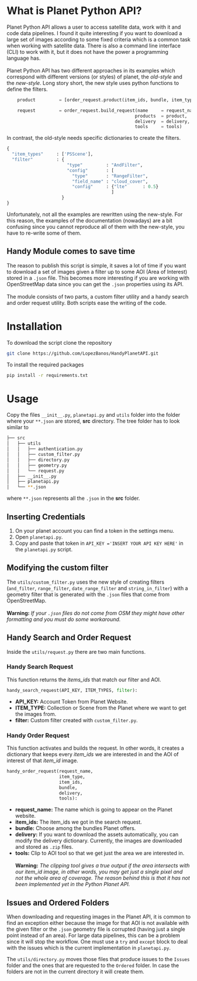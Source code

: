 # What is Planet Python API?
Planet Python API allows a user to access satellite data, work with it and 
code data pipelines. I found it quite interesting if you want to download a 
large set of images according to some fixed criteria which is a common task 
when working with satellite data. There is also a command line interface (CLI) 
to work with it, but it does not have the power a programming language has.
<br><br>
Planet Python API has two different approaches in its examples which correspond
with different versions (or styles) of planet, the _old-style_ and the 
_new-style_. Long story short, the new style
uses python functions to define the filters.
```python
    product         = [order_request.product(item_ids, bundle, item_type)]

    request         = order_request.build_request(name     = request_name.replace('.json',''),
                                                 products  = product,
                                                 delivery  = delivery,
                                                 tools     = tools)
```
In contrast, the old-style needs specific dictionaries to create the filters.
```python
{
  "item_types"     : ['PSScene'],
  "filter"         : {
                       "type"         : "AndFilter",
                       "config"       : [
                         "type"       : "RangeFilter",
                         "field_name" : "cloud_cover",
                         "config"     : {"lte"      : 0.5}
                                        ]
                     }
}
```
Unfortunately, not all the examples are rewritten using the 
new-style. For this reason, the examples of the documentation (nowadays) are a
bit confusing since you cannot reproduce all of them with the new-style, you
have to re-write some of them. 
## Handy Module comes to save time
The reason to publish this script is simple, it saves a lot of time if you want
to download a set of images given a filter up to some AOI (Area of Interest) 
stored in a `.json` file. This becomes more interesting if you are working with 
OpenStreetMap data since you can get the `.json` properties using its API.
<br><br>
The module consists of two parts, a custom filter utility and a handy search and
order request utility. Both scripts ease the writing of the code.


# Installation
To download the script clone the repository 
```bash
git clone https://github.com/LopezBanos/HandyPlanetAPI.git
```
To install the required packages 
```bash
pip install -r requirements.txt
```
# Usage
Copy the files `__init__.py`, `planetapi.py` and `utils` folder into the folder
where your `**.json` are stored, **src** directory. The tree folder has to look 
similar to
```bash
├── src
│   ├── utils
│   │   ├── authentication.py
│   │   ├── custom_filter.py
│   │   ├── directory.py
│   │   ├── geometry.py
│   │   └── request.py
│   ├── __init__.py
│   ├── planetapi.py
│   └── **.json
```
where `**.json` represents all the `.json` in the **src** folder. 
## Inserting Credentials
1. On your planet account you can find a token in the settings menu. <br> 
2. Open `planetapi.py`.
3. Copy and paste that token in `API_KEY ='INSERT YOUR API KEY HERE'` in the `planetapi.py` script.

## Modifying the custom filter
The `utils/custom_filter.py` uses the new style of creating filters
(`and_filter`, `range_filter`, `date_range_filter` and `string_in_filter`)
with a geometry filter that is generated with the `.json` files that come from
OpenStreetMap. <br><br>
**Warning:** *If your `.json` files do not come from OSM they might have other formatting and you must do some workaround.*

## Handy Search and Order Request
Inside the `utils/request.py` there are two main functions. 

### Handy Search Request
This function returns the *items_ids* that match our filter and AOI.
```python
handy_search_request(API_KEY, ITEM_TYPES, filter):
```
- **API_KEY:** Account Token from Planet Website.
- **ITEM_TYPE:** Collection or Scene from the Planet where we want to get the images from. 
- **filter:** Custom filter created with `custom_filter.py`. <br>

### Handy Order Request
This function activates and builds the request. In other words, it creates a 
dictionary that keeps every *item_ids* we are interested in and the AOI of 
interest of that *item_id* image. 
```python
handy_order_request(request_name, 
                    item_type, 
                    item_ids, 
                    bundle, 
                    delivery, 
                    tools):
```

- **request_name:** The name which is going to appear on the Planet website.
- **item_ids:** The item_ids we got in the search request. 
- **bundle:** Choose among the bundles Planet offers.
- **delivery:** If you want to download the assets automatically, you can modify the delivery dictionary. Currently, the images are downloaded and stored as `.zip` files.
- **tools:** Clip to AOI tool so that we get just the area we are interested in. <br><br>
**Warning:** *The clipping tool gives a true output if the area intersects 
with our item_id image, in other words, you may get just a single pixel and not 
the whole area of coverage. The reason behind this is that it has not been implemented
yet in the Python Planet API.*

## Issues and Ordered Folders
When downloading and requesting images in the Planet API, it is common to find 
an exception either because the image for that AOI is not available with the 
given filter or the `.json` geometry file is corrupted (having just a single 
point instead of an area). For large data pipelines, this can be a problem 
since it will stop the workflow. One must use a `try` and `except` block to 
deal with the issues which is the current implementation in `planetapi.py`.  

The `utils/directory.py` moves those files that produce issues to the `Issues`
folder and the ones that are requested to the `Ordered` folder. In case the 
folders are not in the current directory it will create them. 
